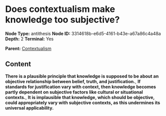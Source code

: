 # Does contextualism make knowledge too subjective?

**Node Type:** antithesis
**Node ID:** 3314618b-e6d5-4161-b43e-a67a86c4a48a
**Depth:** 2
**Terminal:** Yes

**Parent:** [Contextualism](contextualism.md)

## Content

**There is a plausible principle that knowledge is supposed to be about an objective relationship between belief, truth, and justification.**, **If standards for justification vary with context, then knowledge becomes partly dependent on subjective factors like cultural or situational contexts.**, **It is implausible that knowledge, which should be objective, could appropriately vary with subjective contexts, as this undermines its universal applicability.**
